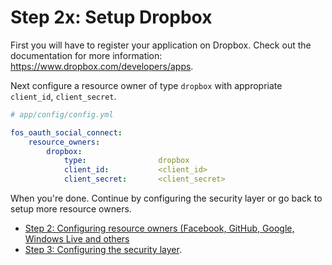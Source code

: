 Step 2x: Setup Dropbox
======================
First you will have to register your application on Dropbox. Check out the
documentation for more information: https://www.dropbox.com/developers/apps.

Next configure a resource owner of type `dropbox` with appropriate
`client_id`, `client_secret`.

```yaml
# app/config/config.yml

fos_oauth_social_connect:
    resource_owners:
        dropbox:
            type:                dropbox
            client_id:           <client_id>
            client_secret:       <client_secret>
```

When you're done. Continue by configuring the security layer or go back to
setup more resource owners.

- [Step 2: Configuring resource owners (Facebook, GitHub, Google, Windows Live and others](../2-configuring_resource_owners.md)
- [Step 3: Configuring the security layer](../3-configuring_the_security_layer.md).
